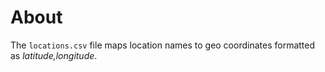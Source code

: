 # About

The `locations.csv` file maps location names to geo coordinates formatted as *latitude,longitude*.

